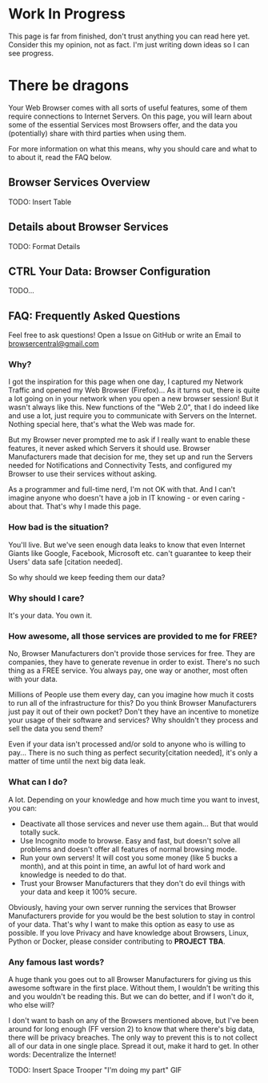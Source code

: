 # Work In Progress

This page is far from finished, don't trust anything you can read here yet.
Consider this my opinion, not as fact. I'm just writing down ideas so I can see progress.

# There be dragons

Your Web Browser comes with all sorts of useful features, some of them require connections to Internet Servers. On this page, you will learn about some of the essential Services most Browsers offer, and the data you (potentially) share with third parties when using them.

For more information on what this means, why you should care and what to to about it, read the FAQ below.

## Browser Services Overview

TODO: Insert Table

## Details about Browser Services

TODO: Format Details

## CTRL Your Data: Browser Configuration

TODO...

## FAQ: Frequently Asked Questions

Feel free to ask questions! Open a Issue on GitHub or write an Email to browsercentral@gmail.com

### Why?

I got the inspiration for this page when one day, I captured my Network Traffic and opened my Web Browser (Firefox)... As it turns out, there is quite a lot going on in your network when you open a new browser session! But it wasn't always like this. New functions of the "Web 2.0", that I do indeed like and use a lot, just require you to communicate with Servers on the Internet. Nothing special here, that's what the Web was made for.

But my Browser never prompted me to ask if I really want to enable these features, it never asked which Servers it should use. Browser Manufacturers made that decision for me, they set up and run the Servers needed for Notifications and Connectivity Tests, and configured my Browser to use their services without asking.

As a programmer and full-time nerd, I'm not OK with that. And I can't imagine anyone who doesn't have a job in IT knowing - or even caring - about that. That's why I made this page.

### How bad is the situation?

You'll live. But we've seen enough data leaks to know that even Internet Giants like Google, Facebook, Microsoft etc. can't guarantee to keep their Users' data safe [citation needed].

So why should we keep feeding them our data?

### Why should I care?

It's your data. You own it.

### How awesome, all those services are provided to me for FREE?

No, Browser Manufacturers don't provide those services for free. They are companies, they have to generate revenue in order to exist. There's no such thing as a FREE service. You always pay, one way or another, most often with your data.

Millions of People use them every day, can you imagine how much it costs to run all of the infrastructure for this? Do you think Browser Manufacturers just pay it out of their own pocket? Don't they have an incentive to monetize your usage of their software and services? Why shouldn't they process and sell the data you send them?

Even if your data isn't processed and/or sold to anyone who is willing to pay... There is no such thing as perfect security[citation needed], it's only a matter of time until the next big data leak.

### What can I do?

A lot. Depending on your knowledge and how much time you want to invest, you can:

- Deactivate all those services and never use them again... But that would totally suck.
- Use Incognito mode to browse. Easy and fast, but doesn't solve all problems and doesn't offer all features of normal browsing mode.
- Run your own servers! It will cost you some money (like 5 bucks a month), and at this point in time, an awful lot of hard work and knowledge is needed to do that.
- Trust your Browser Manufacturers that they don't do evil things with your data and keep it 100% secure.

Obviously, having your own server running the services that Browser Manufacturers provide for you would be the best solution to stay in control of your data. That's why I want to make this option as easy to use as possible. If you love Privacy and have knowledge about Browsers, Linux, Python or Docker, please consider contributing to **PROJECT TBA**.

### Any famous last words?

A huge thank you goes out to all Browser Manufacturers for giving us this awesome software in the first place. Without them, I wouldn't be writing this and you wouldn't be reading this. But we can do better, and if I won't do it, who else will?

I don't want to bash on any of the Browsers mentioned above, but I've been around for long enough (FF version 2) to know that where there's big data, there will be privacy breaches. The only way to prevent this is to not collect all of our data in one single place. Spread it out, make it hard to get. In other words: Decentralize the Internet!

TODO: Insert Space Trooper "I'm doing my part" GIF
